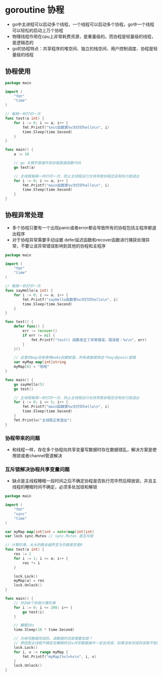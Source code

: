# goroutine 协程
- go中主进程可以启动多个线程，一个线程可以启动多个协程，go中一个线程可以轻松的启动上万个协程
- 物理线程作用在cpu上非常耗费资源，是重量级的。而协程是轻量级的线程，是逻辑态的
- go的协程特点：共享程序的堆空间、独立的栈空间、用户控制调度、协程是轻量级的线程

## 协程使用
~~~go
package main

import (
	"fmt"
	"time"
)

// 每隔一秒打印一次
func test(a int) {
	for i := 0; i <= a; i++ {
		fmt.Printf("test函数第%v次打印hello\n", i)
		time.Sleep(time.Second)
	}
}

func main() {
	a := 10

	// go 关键字直接开启协程直接函数代码
	go test(a)

	// 主线程每隔一秒打印一次，防止主线程运行太快导致协程还没有执行就退出
	for i := 0; i <= a; i++ {
		fmt.Printf("main函数第%v次打印hello\n", i)
		time.Sleep(time.Second)
	}
}
~~~

## 协程异常处理
- 多个协程只要有一个出现panic或者error都会导致所有的协程包括主程序都退出程序
- 对于协程异常需要手动设置 defer延迟函数和recover函数进行捕获处理异常，不要让该异常错误影响到其他的协程和主程序
~~~go
package main

import (
	"fmt"
	"time"
)

// 每隔一秒打印一次
func sayHello(a int) {
	for i := 0; i <= a; i++ {
		fmt.Printf("sayHello函数第%v次打印hello\n", i)
		time.Sleep(time.Second)
	}
}

func test() {
	defer func() {
		err := recover()
		if err != nil {
			fmt.Printf("test() 函数发生了异常错误，错误是：%v\n", err)
		}
	}()

	// 这里的map没有使用make创建赋值，所有直接使用这个may会panic报错
	var myMap map[int]string
	myMap[0] = "哈哈"
}

func main() {
	go sayHello(5)
	go test()

	// 主线程每隔一秒打印一次，防止主线程运行太快导致协程还没有执行就退出
	for i := 0; i <= 5; i++ {
		fmt.Printf("main函数第%v次打印hello\n", i)
		time.Sleep(time.Second)
	}
	fmt.Println("主线程正常退出")
}
~~~

### 协程带来的问题
- 和线程一样，存在多个协程向共享变量写数据时存在数据错乱，解决方案是使用锁或者channel管道解决

### 互斥锁解决协程共享变量问题
- 缺点是主线程睡眠一段时间之后不确定协程是否执行完毕然后释放锁，并且主线程的睡眠时间不确定，必须多处加锁和解锁
~~~go
package main

import (
	"fmt"
	"sync"
	"time"
)

var myMap map[int]int = make(map[int]int)
var lock sync.Mutex // sync.Mutex 是互斥锁

// 计算阶乘，太大的数会越界变为负数甚至是0
func test(a int) {
	res := 1
	for i := 1; i <= a; i++ {
		res *= i
	}

	lock.Lock()
	myMap[a] = res
	lock.Unlock()
}

func main() {
	// 开200个协程计算阶乘
	for i := 0; i <= 200; i++ {
		go test(i)
	}

	// 睡眠10s
	time.Sleep(10 * time.Second)

	// 为啥写数据完成后，读数据时还是需要加锁？
	// 原因是主线程不确定在睡眠的10s内写数据操作一定会完成，如果没有完成则读取不到完整的数据，而添加锁可以阻塞等待所有协程释放锁，直到获得锁进行读数据
	lock.Lock()
	for i, v := range myMap {
		fmt.Printf("myMap[%v]=%v\n", i, v)
	}
	lock.Unlock()
}
~~~


